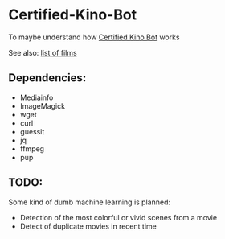 # Certified-Kino-Bot
To maybe understand how [Certified Kino Bot](https://www.facebook.com/certifiedkino/) works

See also: [list of films](https://kino.caretas.club)

## Dependencies:
* Mediainfo
* ImageMagick
* wget
* curl
* guessit
* jq
* ffmpeg
* pup

## TODO:
Some kind of dumb machine learning is planned:
* Detection of the most colorful or vivid scenes from a movie
* Detect of duplicate movies in recent time

